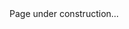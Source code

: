 <html>
  <style>
    
  </style>
  
  <head>
    <link rel="shortcut icon" type="image/x-icon" href="./images/favicon.ico?">
  </head>
  
  <body>
    Page under construction...
  </body>
  
  </html>



